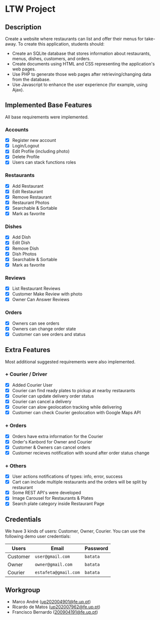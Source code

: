 # LTW Project

## Description

Create a website where restaurants can list and offer their menus for take-away. To create this application, students should:

- Create an SQLite database that stores information about restaurants, menus, dishes, customers, and orders.
- Create documents using HTML and CSS representing the application's web pages.
- Use PHP to generate those web pages after retrieving/changing data from the database.
- Use Javascript to enhance the user experience (for example, using Ajax).

## Implemented Base Features

All base requirements were implemented.

### Accounts

- [x] Register new account
- [x] Login/Logout
- [x] Edit Profile (including photo)
- [x] Delete Profile
- [x] Users can stack functions roles

### Restaurants

- [x] Add Restaurant
- [x] Edit Restaurant
- [x] Remove Restaurant
- [x] Restaurant Photos
- [x] Searchable & Sortable
- [x] Mark as favorite

### Dishes

- [x] Add Dish
- [x] Edit Dish
- [x] Remove Dish
- [x] Dish Photos
- [x] Searchable & Sortable
- [x] Mark as favorite

### Reviews

- [x] List Restaurant Reviews
- [x] Customer Make Review with photo
- [x] Owner Can Answer Reviews

### Orders

- [x] Owners can see orders
- [x] Owners can change order state
- [x] Customer can see orders and status

## Extra Features

Most additional suggested requirements were also implemented.

### + Courier / Driver

- [x] Added Courier User
- [x] Courier can find ready plates to pickup at nearby restaurants
- [x] Courier can update delivery order status
- [x] Courier can cancel a delivery
- [x] Courier can alow geolocation tracking while delivering
- [x] Customer can check Courier geolocation with Google Maps API

### + Orders

- [x] Orders have extra information for the Courier
- [x] Order's Kanbord for Owner and Courier
- [x] Customer & Owners can cancel orders
- [x] Customer recieves notification with sound after order status change

### + Others

- [x] User actions notifications of types: info, error, success
- [x] Cart can include multiple restaurants and the orders will be split by restaurant
- [x] Some REST API's were developed
- [x] Image Carousel for Restaurants & Plates
- [x] Search plate category inside Restaurant Page

## Credentials

We have 3 kinds of users: Customer, Owner, Courier.
You can use the following demo user credentials:

| Users    | Email                    | Password     |
| -------- | ------------------------ | ------------ |
| Customer | ```user@gmail.com```     | ```batata``` |
| Owner    | ```owner@gmail.com```    | ```batata``` |
| Courier  | ```estafeta@gmail.com``` | ```batata``` |

## Workgroup

- Marco André (up202004901@fe.up.pt)
- Ricardo de Matos (up202007962@fe.up.pt)
- Francisco Bernardo (200904191@fe.up.pt)
